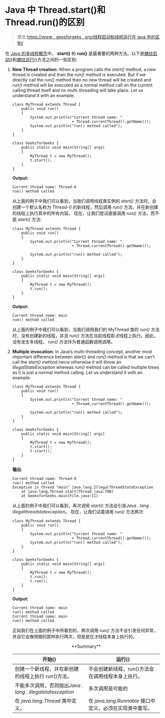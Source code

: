 # Java 中 Thread.start()和 Thread.run()的区别

> 原文:[https://www . geesforgeks . org/线程启动和线程运行在 java 中的区别/](https://www.geeksforgeeks.org/difference-between-thread-start-and-thread-run-in-java/)

在 [Java 的多线程概念](https://www.geeksforgeeks.org/multithreading-in-java/)中， **start()** 和 **run()** 是最重要的两种方法。以下是[螺纹启动()](https://www.geeksforgeeks.org/start-function-multithreading-java/)和[螺纹运行()](https://www.geeksforgeeks.org/java-lang-thread-class-java/)方法之间的一些区别:

1.  **New Thread creation:** When a program calls the *start()* method, a new thread is created and then the *run()* method is executed. But if we directly call the *run()* method then no new thread will be created and *run()* method will be executed as a normal method call on the current calling thread itself and no multi-threading will take place.
    Let us understand it with an example:

    ```
    class MyThread extends Thread {
        public void run()
        {
            System.out.println("Current thread name: "
                               + Thread.currentThread().getName());
            System.out.println("run() method called");
        }
    }

    class GeeksforGeeks {
        public static void main(String[] args)
        {
            MyThread t = new MyThread();
            t.start();
        }
    }
    ```

    **Output:**

    ```
    Current thread name: Thread-0
    run() method called

    ```

    从上面的例子中我们可以看到，当我们调用线程类实例的 *start()* 方法时，会创建一个默认名称为 *Thread-0* 的新线程，然后调用 *run()* 方法，并在新创建的线程上执行其中的所有内容。
    现在，让我们尝试直接调用 *run()* 方法，而不是 *start()* 方法:

    ```
    class MyThread extends Thread {
        public void run()
        {
            System.out.println("Current thread name: "
                               + Thread.currentThread().getName());

            System.out.println("run() method called");
        }
    }

    class GeeksforGeeks {
        public static void main(String[] args)
        {
            MyThread t = new MyThread();
            t.run();
        }
    }
    ```

    **Output:**

    ```
    Current thread name: main
    run() method called

    ```

    从上面的例子中我们可以看到，当我们调用我们的 MyThread 类的 *run()* 方法时，没有创建新的线程，并且 *run()* 方法在当前线程即*主*线程上执行。因此，没有发生多线程。 *run()* 方法作为普通函数调用调用。

2.  **Multiple invocation:** In Java’s multi-threading concept, another most important difference between *start()* and *run()* method is that we can’t call the *start()* method twice otherwise it will throw an *IllegalStateException* whereas *run()* method can be called multiple times as it is just a normal method calling.
    Let us understand it with an example:

    ```
    class MyThread extends Thread {
        public void run()
        {
            System.out.println("Current thread name: "
                               + Thread.currentThread().getName());

            System.out.println("run() method called");
        }
    }

    class GeeksforGeeks {
        public static void main(String[] args)
        {
            MyThread t = new MyThread();
            t.start();
            t.start();
        }
    }
    ```

    **输出**:

    ```
    Current thread name: Thread-0
    run() method called
    Exception in thread "main" java.lang.IllegalThreadStateException
        at java.lang.Thread.start(Thread.java:708)
        at GeeksforGeeks.main(File.java:11)

    ```

    从上面的例子中我们可以看到，再次调用 *start()* 方法会引发*Java . lang . illegalthreadstatexception*。
    现在，让我们试着调用 *run()* 方法两次:

    ```
    class MyThread extends Thread {
        public void run()
        {
            System.out.println("Current thread name: "
                               + Thread.currentThread().getName());
            System.out.println("run() method called");
        }
    }

    class GeeksforGeeks {
        public static void main(String[] args)
        {
            MyThread t = new MyThread();
            t.run();
            t.run();
        }
    }
    ```

    **Output:**

    ```
    Current thread name: main
    run() method called
    Current thread name: main
    run() method called

    ```

    正如我们在上面的例子中所看到的，两次调用 *run()* 方法不会引发任何异常，并且它会像预期的那样执行两次，但是是在*主*线程本身上执行的。

    <center>**Summary**</center>

    | 开始() | 运行() |
    | --- | --- |
    | 创建一个新线程，并在新创建的线程上执行 run()方法。 | 不会创建新线程，run()方法会在调用线程本身上执行。 |
    | 不能多次调用，否则抛出*Java . lang . illegalstatexception* | 多次调用是可能的 |
    | 在 *java.lang.Thread* 类中定义。 | 在 *java.lang.Runnable* 接口中定义，必须在实现类中重写。 |